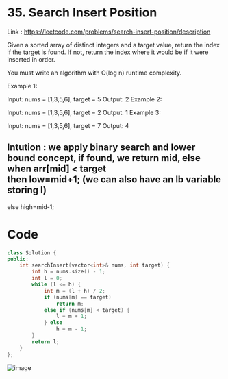 # 35. Search Insert Position

Link : https://leetcode.com/problems/search-insert-position/description

Given a sorted array of distinct integers and a target value, return the index if the target is found. If not, return the index where it would be if it were inserted in order.

You must write an algorithm with O(log n) runtime complexity.

 

Example 1:

Input: nums = [1,3,5,6], target = 5
Output: 2
Example 2:

Input: nums = [1,3,5,6], target = 2
Output: 1
Example 3:

Input: nums = [1,3,5,6], target = 7
Output: 4

## Intution : we apply binary search and lower bound concept, if found, we return mid, else when arr[mid] < target </br> then low=mid+1; (we can also have an lb variable storing l)
else high=mid-1;

# Code
```cpp []
class Solution {
public:
    int searchInsert(vector<int>& nums, int target) {
        int h = nums.size() - 1;
        int l = 0;
        while (l <= h) {
            int m = (l + h) / 2;
            if (nums[m] == target)
                return m;
            else if (nums[m] < target) {
                l = m + 1;
            } else
                h = m - 1;
        }
        return l;
    }
};
```

![image](https://github.com/user-attachments/assets/a88ab9ec-c909-49cc-a9be-efd86d60fa98)
